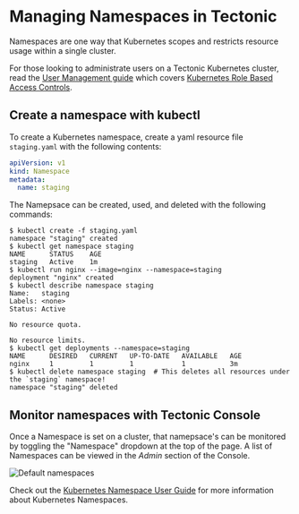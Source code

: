 # Managing Namespaces in Tectonic

Namespaces are one way that Kubernetes scopes and restricts resource usage within a single cluster.

For those looking to administrate users on a Tectonic Kubernetes cluster, read the [User Management guide][user-mgmt] which covers [Kubernetes Role Based Access Controls][k8s-rbac].

## Create a namespace with kubectl

To create a Kubernetes namespace, create a yaml resource file `staging.yaml` with the following contents:

```yaml
apiVersion: v1
kind: Namespace
metadata:
  name: staging
```

The Namepsace can be created, used, and deleted with the following commands:

```
$ kubectl create -f staging.yaml
namespace "staging" created
$ kubectl get namespace staging
NAME      STATUS    AGE
staging   Active    1m
$ kubectl run nginx --image=nginx --namespace=staging
deployment "nginx" created
$ kubectl describe namespace staging
Name:   staging
Labels: <none>
Status: Active

No resource quota.

No resource limits.
$ kubectl get deployments --namespace=staging
NAME      DESIRED   CURRENT   UP-TO-DATE   AVAILABLE   AGE
nginx     1         1         1            1           3m
$ kubectl delete namespace staging  # This deletes all resources under the `staging` namespace!
namespace "staging" deleted
```

## Monitor namespaces with Tectonic Console 

Once a Namespace is set on a cluster, that namepsace's can be monitored by toggling the "Namespace" dropdown at the top of the page. A list of Namespaces can be viewed in the *Admin* section of the Console.

![Default namespaces][namespaces-default]

Check out the [Kubernetes Namespace User Guide][k8s-namespace-ug] for more information about Kubernetes Namespaces.

[k8s-namespace-ug]: https://kubernetes.io/docs/admin/namespaces/
[namespaces-default]: ../img/walkthrough/namespaces-default.png
[user-mgmt]: ../users/tectonic-identity-config.md
[k8s-rbac]: https://kubernetes.io/docs/admin/authorization/#rbac-mode
